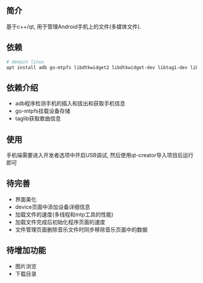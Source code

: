 ## 简介
基于c++/qt, 用于管理Android手机上的文件(多媒体文件).

## 依赖
``` bash
# deepin linux
apt install adb go-mtpfs libdtkwidget2 libdtkwidget-dev libtag1-dev libtag1v5
```

## 依赖介绍
- adb程序检测手机的插入和拔出和获取手机信息
- go-mtpfs挂载设备存储
- taglib获取歌曲信息

## 使用
手机端需要进入开发者选项中开启USB调试, 然后使用qt-creator导入项目后运行即可

## 待完善
- 界面美化
- device页面中添加设备详细信息
- 加载文件的速度(多线程和mtp工具的性能)
- 加载文件完成后初始化程序页面的速度
- 文件管理页面删除音乐文件时同步移除音乐页面中的数据

## 待增加功能
- 图片浏览
- 下载目录
